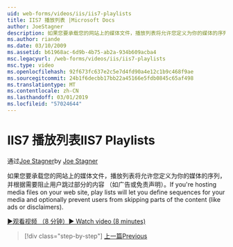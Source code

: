 ```yaml
---
uid: web-forms/videos/iis/iis7-playlists
title: IIS7 播放列表 |Microsoft Docs
author: JoeStagner
description: 如果您要承载您的网站上的媒体文件，播放列表将允许您定义为你的媒体的序列，并根据需要阻止用户跳过的 t 部分...
ms.author: riande
ms.date: 03/10/2009
ms.assetid: b61968ac-6d9b-4b75-ab2a-934b609acba4
msc.legacyurl: /web-forms/videos/iis/iis7-playlists
msc.type: video
ms.openlocfilehash: 92f673fc637e2c5e7d4fd90a4e12c1b9c468f9ae
ms.sourcegitcommit: 24b1f6decbb17bb22a45166e5fdb0845c65af498
ms.translationtype: MT
ms.contentlocale: zh-CN
ms.lasthandoff: 03/01/2019
ms.locfileid: "57024644"
---
```

<a name="iis7-playlists"></a><span data-ttu-id="3e0d5-103">IIS7 播放列表</span><span class="sxs-lookup"><span data-stu-id="3e0d5-103">IIS7 Playlists</span></span>
====================
<span data-ttu-id="3e0d5-104">通过[Joe Stagner](https://github.com/JoeStagner)</span><span class="sxs-lookup"><span data-stu-id="3e0d5-104">by [Joe Stagner](https://github.com/JoeStagner)</span></span>

<span data-ttu-id="3e0d5-105">如果您要承载您的网站上的媒体文件，播放列表将允许您定义为你的媒体的序列，并根据需要阻止用户跳过部分的内容 （如广告或免责声明）。</span><span class="sxs-lookup"><span data-stu-id="3e0d5-105">If you're hosting media files on your web site, play lists will let you define sequences for your media and optionally prevent users from skipping parts of the content (like ads or disclaimers).</span></span>

[<span data-ttu-id="3e0d5-106">&#9654;观看视频 （8 分钟）</span><span class="sxs-lookup"><span data-stu-id="3e0d5-106">&#9654; Watch video (8 minutes)</span></span>](https://channel9.msdn.com/Blogs/ASP-NET-Site-Videos/iis7-playlists)

> [!div class="step-by-step"]
> [<span data-ttu-id="3e0d5-107">上一篇</span><span class="sxs-lookup"><span data-stu-id="3e0d5-107">Previous</span></span>](bit-rate-throttling.md)
